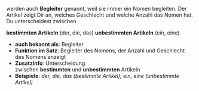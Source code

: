 werden auch **Begleiter** genannt, weil sie immer ein Nomen begleiten. Der Artikel zeigt Dir an, welches Geschlecht und welche Anzahl das Nomen hat. Du unterscheidest zwischen 

**bestimmten Artikeln** (der, die, das) 
**unbestimmten Artikeln** (ein, eine)

- **auch bekannt als**: Begleiter
- **Funktion im Satz**: Begleiter des Nomens, der Anzahl und Geschlecht des Nomens anzeigt
- **Zusatzinfo**: Unterscheidung zwischen **bestimmten** und **unbestimmten** Artikeln
- **Beispiele**: _der, die, das (bestimmte Artikel); ein, eine (unbestimmte Artikel)_
